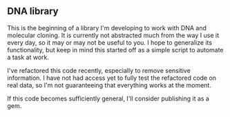 DNA library
-----------

This is the beginning of a library I'm developing to work with DNA and molecular cloning. It is currently not abstracted much from the way I use it every day, so it may or may not be useful to you. I hope to generalize its functionality, but keep in mind this started off as a simple script to automate a task at work.

I've refactored this code recently, especially to remove sensitive information. I have not had access yet to fully test the refactored code on real data, so I'm not guaranteeing that everything works at the moment.

If this code becomes sufficiently general, I'll consider publishing it as a gem.

